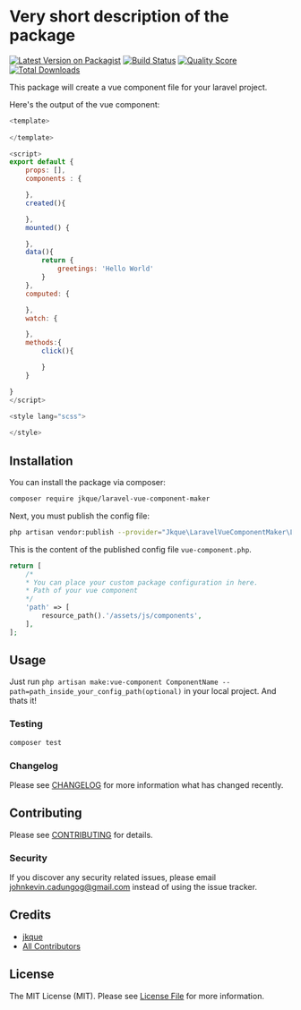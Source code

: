 # Very short description of the package

[![Latest Version on Packagist](https://img.shields.io/packagist/v/jkque/laravel-vue-component-maker.svg?style=flat-square)](https://packagist.org/packages/jkque/laravel-vue-component-maker)
[![Build Status](https://img.shields.io/travis/jkque/laravel-vue-component-maker/master.svg?style=flat-square)](https://travis-ci.org/jkque/laravel-vue-component-maker)
[![Quality Score](https://img.shields.io/scrutinizer/g/jkque/laravel-vue-component-maker.svg?style=flat-square)](https://scrutinizer-ci.com/g/jkque/laravel-vue-component-maker)
[![Total Downloads](https://img.shields.io/packagist/dt/jkque/laravel-vue-component-maker.svg?style=flat-square)](https://packagist.org/packages/jkque/laravel-vue-component-maker)

This package will create a vue component file for your laravel project.

Here's the output of the vue component:

``` js
<template>
    
</template>

<script>
export default {
    props: [],
    components : {

    },
    created(){

    },
    mounted() {

    },
    data(){
        return {
            greetings: 'Hello World'
        }
    },
    computed: {

    },
    watch: {

    },
    methods:{
        click(){

        }
    }

}
</script>

<style lang="scss">
    
</style>
```


## Installation

You can install the package via composer:

```bash
composer require jkque/laravel-vue-component-maker
```

Next, you must publish the config file:

```bash
php artisan vendor:publish --provider="Jkque\LaravelVueComponentMaker\LaravelVueComponentMakerServiceProvider"
```

This is the content of the published config file `vue-component.php`.

```php
return [
    /*
    * You can place your custom package configuration in here.
    * Path of your vue component
    */
    'path' => [
        resource_path().'/assets/js/components',
    ],
];
```

## Usage

Just run `php artisan make:vue-component ComponentName --path=path_inside_your_config_path(optional)` in your local project.
And thats it!


### Testing

``` bash
composer test
```

### Changelog

Please see [CHANGELOG](CHANGELOG.md) for more information what has changed recently.

## Contributing

Please see [CONTRIBUTING](CONTRIBUTING.md) for details.

### Security

If you discover any security related issues, please email johnkevin.cadungog@gmail.com instead of using the issue tracker.

## Credits

- [jkque](https://github.com/jkque)
- [All Contributors](../../contributors)

## License

The MIT License (MIT). Please see [License File](LICENSE.md) for more information.